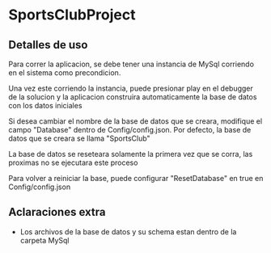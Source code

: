 # SportsClubProject
## Detalles de uso
Para correr la aplicacion, se debe tener una instancia de MySql corriendo en el sistema como precondicion.

Una vez este corriendo la instancia, puede presionar play en el debugger de la solucion y la aplicacion construira 
automaticamente la base de datos con los datos iniciales

Si desea cambiar el nombre de la base de datos que se creara, modifique el campo "Database" dentro de Config/config.json.
Por defecto, la base de datos que se creara se llama "SportsClub"

La base de datos se reseteara solamente la primera vez que se corra, las proximas no se ejecutara este proceso

Para volver a reiniciar la base, puede configurar "ResetDatabase" en true en Config/config.json

## Aclaraciones extra
- Los archivos de la base de datos y su schema estan dentro de la carpeta MySql